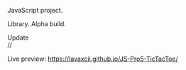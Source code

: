 JavaScript project. 

Library. Alpha build.<br />

Update<br />
//

Live preview: https://lavaxcii.github.io/JS-Pro5-TicTacToe/
